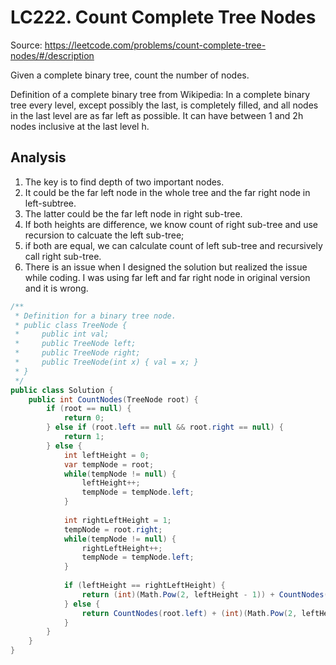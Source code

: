 # LC222. Count Complete Tree Nodes
Source: https://leetcode.com/problems/count-complete-tree-nodes/#/description

Given a complete binary tree, count the number of nodes.

Definition of a complete binary tree from Wikipedia:
In a complete binary tree every level, except possibly the last, is completely filled, and all nodes in the last level are as far left as possible. It can have between 1 and 2h nodes inclusive at the last level h.

## Analysis
1. The key is to find depth of two important nodes.
2. It could be the far left node in the whole tree and the far right node in left-subtree.
3. The latter could be the far left node in right sub-tree.
4. If both heights are difference, we know count of right sub-tree and use recursion to calcuate the left sub-tree;
5. if both are equal, we can calculate count of left sub-tree and recursively call right sub-tree.
6. There is an issue when I designed the solution but realized the issue while coding. I was using far left and far right node in original version and it is wrong.

```csharp
/**
 * Definition for a binary tree node.
 * public class TreeNode {
 *     public int val;
 *     public TreeNode left;
 *     public TreeNode right;
 *     public TreeNode(int x) { val = x; }
 * }
 */
public class Solution {
    public int CountNodes(TreeNode root) {
        if (root == null) {
            return 0;
        } else if (root.left == null && root.right == null) {
            return 1;
        } else {
            int leftHeight = 0;
            var tempNode = root;
            while(tempNode != null) {
                leftHeight++;
                tempNode = tempNode.left;
            }
            
            int rightLeftHeight = 1;
            tempNode = root.right;
            while(tempNode != null) {
                rightLeftHeight++;
                tempNode = tempNode.left;
            }
            
            if (leftHeight == rightLeftHeight) {
                return (int)(Math.Pow(2, leftHeight - 1)) + CountNodes(root.right);
            } else {
                return CountNodes(root.left) + (int)(Math.Pow(2, leftHeight - 2));
            }
        }
    }
}
```

